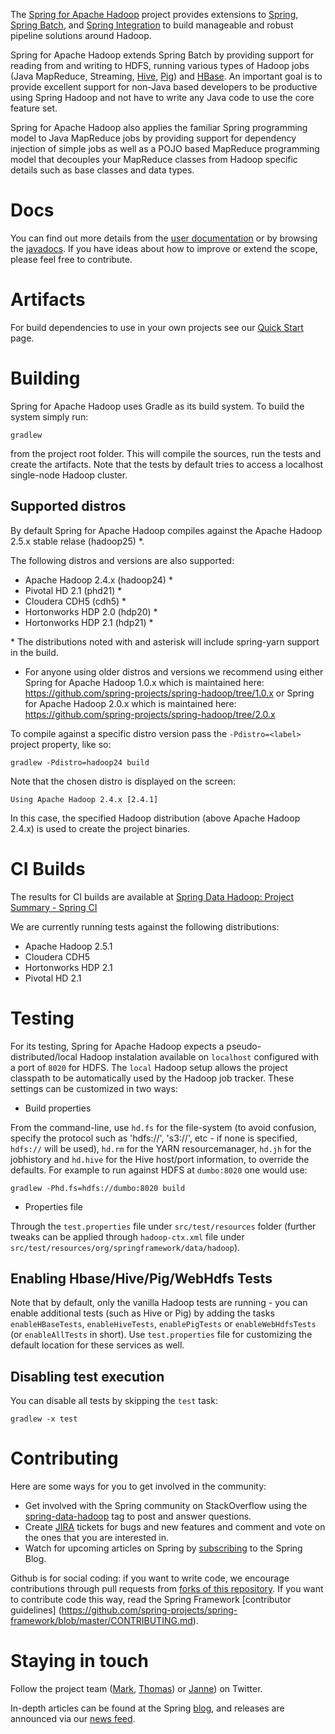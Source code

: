 The [Spring for Apache Hadoop](http://projects.spring.io/spring-hadoop/) project provides extensions to [Spring](http://projects.spring.io/spring-framework/), [Spring Batch](http://projects.spring.io/spring-batch/), and [Spring Integration](http://projects.spring.io/spring-integration/) to build manageable and robust pipeline solutions around Hadoop.

Spring for Apache Hadoop extends Spring Batch by providing support for reading from and writing to HDFS, running various types of Hadoop jobs (Java MapReduce, Streaming, [Hive](http://hive.apache.org),  [Pig](http://pig.apache.org)) and [HBase](http://hbase.apache.org). An important goal is to provide excellent support for non-Java based developers to be productive using Spring Hadoop and not have to write any Java code to use the core feature set.

Spring for Apache Hadoop also applies the familiar Spring programming model to Java MapReduce jobs by providing support for dependency injection of simple jobs as well as a POJO based MapReduce programming model that decouples your MapReduce classes from Hadoop specific details such as base classes and data types.

# Docs

You can find out more details from the [user documentation](http://docs.spring.io/spring-hadoop/docs/current/reference/html/) or by browsing the [javadocs](http://docs.spring.io/spring-hadoop/docs/current/api/). If you have ideas about how to improve or extend the scope, please feel free to contribute.

# Artifacts

For build dependencies to use in your own projects see our [Quick Start](http://projects.spring.io/spring-hadoop/#quick-start) page.

# Building

Spring for Apache Hadoop uses Gradle as its build system. To build the system simply run:

    gradlew

from the project root folder. This will compile the sources, run the tests and create the artifacts. Note that the tests by default tries to access a localhost single-node Hadoop cluster. 

## Supported distros

By default Spring for Apache Hadoop compiles against the Apache Hadoop 2.5.x stable relase (hadoop25) *.

The following distros and versions are also supported:

- Apache Hadoop 2.4.x (hadoop24) *
- Pivotal HD 2.1 (phd21) *
- Cloudera CDH5 (cdh5) *
- Hortonworks HDP 2.0 (hdp20) *
- Hortonworks HDP 2.1 (hdp21) *

\* The distributions noted with and asterisk will include spring-yarn support in the build.

* For anyone using older distros and versions we recommend using either Spring for Apache Hadoop 1.0.x which is maintained here: https://github.com/spring-projects/spring-hadoop/tree/1.0.x or Spring for Apache Hadoop 2.0.x which is maintained here: https://github.com/spring-projects/spring-hadoop/tree/2.0.x

To compile against a specific distro version pass the `-Pdistro=<label>` project property, like so:

    gradlew -Pdistro=hadoop24 build

Note that the chosen distro is displayed on the screen:

    Using Apache Hadoop 2.4.x [2.4.1]

In this case, the specified Hadoop distribution (above Apache Hadoop 2.4.x) is used to create the project binaries.

# CI Builds

The results for CI builds are available at [Spring Data Hadoop: Project Summary - Spring CI](https://build.spring.io/browse/SPRINGDATAHADOOP)

We are currently running tests against the following distributions:
* Apache Hadoop 2.5.1
* Cloudera CDH5
* Hortonworks HDP 2.1
* Pivotal HD 2.1

# Testing

For its testing, Spring for Apache Hadoop expects a pseudo-distributed/local Hadoop instalation available on `localhost` configured with a port of `8020` for HDFS. The `local` Hadoop setup allows the project classpath to be automatically used by the Hadoop job tracker. These settings can be customized in two ways:

* Build properties

From the command-line, use `hd.fs` for the file-system (to avoid confusion, specify the protocol such as 'hdfs://', 's3://', etc - if none is specified, `hdfs://` will be used), `hd.rm` for the YARN resourcemanager, `hd.jh` for the jobhistory and `hd.hive` for the Hive host/port information, to override the defaults. For example to run against HDFS at `dumbo:8020` one would use:

    gradlew -Phd.fs=hdfs://dumbo:8020 build

* Properties file

Through the `test.properties` file under `src/test/resources` folder (further tweaks can be applied through `hadoop-ctx.xml` file under `src/test/resources/org/springframework/data/hadoop`).

## Enabling Hbase/Hive/Pig/WebHdfs Tests
Note that by default, only the vanilla Hadoop tests are running - you can enable additional tests (such as Hive or Pig) by adding the tasks `enableHBaseTests`, `enableHiveTests`, `enablePigTests` or `enableWebHdfsTests` (or `enableAllTests` in short). Use `test.properties` file for customizing the default location for these services as well.

## Disabling test execution
You can disable all tests by skipping the `test` task:

    gradlew -x test


# Contributing

Here are some ways for you to get involved in the community:

* Get involved with the Spring community on StackOverflow using the [spring-data-hadoop](http://stackoverflow.com/questions/tagged/spring-data-hadoop) tag to post and answer questions.
* Create [JIRA](https://jira.springframework.org/browse/SHDP) tickets for bugs and new features and comment and vote on the ones that you are interested in.
* Watch for upcoming articles on Spring by [subscribing](http://spring.io/blog.atom) to the Spring Blog.

Github is for social coding: if you want to write code, we encourage contributions through pull requests from [forks of this repository](http://help.github.com/forking/). If you want to contribute code this way, read the Spring Framework [contributor guidelines] (https://github.com/spring-projects/spring-framework/blob/master/CONTRIBUTING.md).

# Staying in touch

Follow the project team ([Mark](http://twitter.com/markpollack), [Thomas](http://twitter.com/trisberg)) or [Janne](https://twitter.com/tunebluez)) on Twitter.

In-depth articles can be found at the Spring [blog](http://spring.io/blog), and releases are announced via our [news feed](http://spring.io/blog/category/news).
